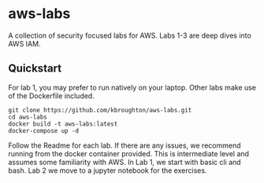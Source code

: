 # aws-labs
A collection of security focused labs for AWS.
Labs 1-3 are deep dives into AWS IAM.

## Quickstart
For lab 1, you may prefer to run natively on your laptop.
Other labs make use of the Dockerfile included.

```
git clone https://github.com/kbroughton/aws-labs.git
cd aws-labs
docker build -t aws-labs:latest
docker-compose up -d
```

Follow the Readme for each lab.
If there are any issues, we recommend running from the docker container provided.
This is intermediate level and assumes some familiarity with AWS. 
In Lab 1, we start with basic cli and bash.
Lab 2 we move to a jupyter notebook for the exercises.
